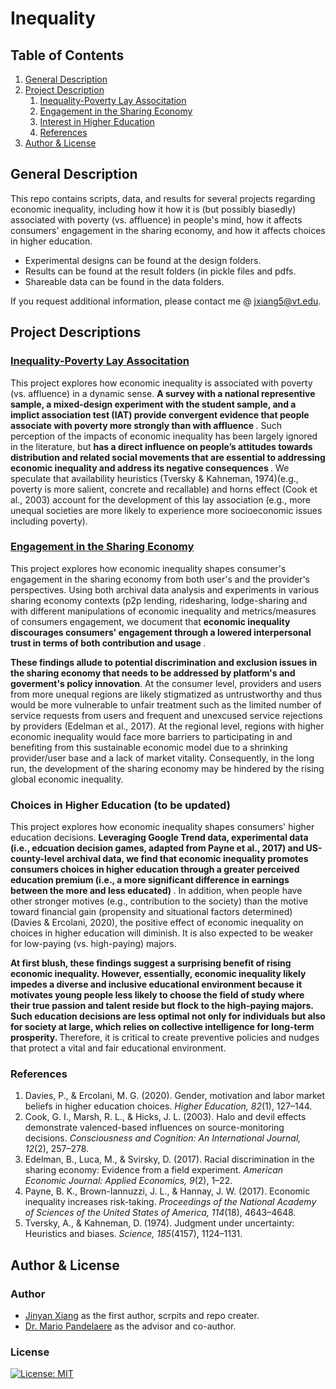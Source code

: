 # Inequality

## Table of Contents
1. [General Description](#gd)
2. [Project Description](#pd)
   1. [Inequality-Poverty Lay Associtation](#la)
   2. [Engagement in the Sharing Economy](#se)
   3. [Interest in Higher Education](#he)
   4. [References](#ref)
3. [Author & License](#ALA)


<a name="gd"></a>
## General Description
This repo contains scripts, data, and results for several projects regarding economic inequality, including how it how it is (but possibly biasedly) associated with poverty (vs. affluence) in people's mind, how it affects consumers' engagement in the sharing economy, and how it affects choices in higher education.

* Experimental designs can be found at the design folders. 
* Results can be found at the result folders (in pickle files and pdfs. 
* Shareable data can be found in the data folders. 

If you request additional information, please contact me @ [jxiang5@vt.edu](jxiang5@vt.edu).

<a name="pd"></a>
## Project Descriptions

<a name="la"></a>
### [Inequality-Poverty Lay Associtation](https://github.com/jinyan0425/inequality_related_projects/tree/inequality_poverty)
This project explores how economic inequality is associated with poverty (vs. affluence) in a dynamic sense. <b> A survey with a national representive sample, a mixed-design experiment with the student sample, and a implict association test (IAT) provide convergent evidence that people associate with poverty more strongly than with affluence </b>. Such perception of the impacts of economic inequality has been largely ignored in the literature, but <b> has a direct influence on people’s attitudes towards distribution and related social movements that are essential to addressing economic inequality and address its negative consequences </b>. We speculate that availability heuristics (Tversky & Kahneman, 1974)(e.g., poverty is more salient, concrete and recallable) and horns effect (Cook et al., 2003) account for the development of this lay association (e.g., more unequal societies are more likely to experience more socioeconomic issues including poverty).

<a name="se"></a>
### [Engagement in the Sharing Economy](https://github.com/jinyan0425/inequality_related_projects/tree/sharing_economy)
This project explores how economic inequality shapes consumer's engagement in the sharing economy from both user's and the provider's perspectives. </b> Using both archival data analysis and experiments in various sharing economy contexts (p2p lending, ridesharing, lodge-sharing and with different manipulations of economic inequality and metrics/measures of consumers engagement, we document that <b> economic inequality discourages consumers' engagement through a lowered interpersonal trust in terms of both contribution and usage </b> . 

<b>These findings allude to potential discrimination and exclusion issues in the sharing economy that needs to be addressed by platform's and goverment's policy innovation</b>. At the consumer level, providers and users from more unequal regions are likely stigmatized as untrustworthy and thus would be more vulnerable to unfair treatment such as the limited number of service requests from users and frequent and unexcused service rejections by providers (Edelman et al., 2017). At the regional level, regions with higher economic inequality would face more barriers to participating in and benefiting from this sustainable economic model due to a shrinking provider/user base and a lack of market vitality. Consequently, in the long run, the development of the sharing economy may be hindered by the rising global economic inequality.


<a name="he"></a> 
### Choices in Higher Education (to be updated)
This project explores how economic inequality shapes consumers' higher education decisions. <b> Leveraging Google Trend data, experimental data (i.e., edcuation decision games, adapted from Payne et al., 2017) and US-county-level archival data, we find that economic inequality promotes consumers choices in higher education through a greater perceived education premium (i.e., a more significant difference in earnings between the more and less educated) </b>. In addition, when people have other stronger motives (e.g., contribution to the society) than the motive toward financial gain (propensity and situational factors determined) (Davies & Ercolani, 2020), the positive effect of economic inequality on choices in higher education will diminish. It is also expected to be weaker for low-paying (vs. high-paying) majors.

<b> At first blush, these findings suggest a surprising benefit of rising economic inequality. However, essentially, economic inequality likely impedes a diverse and inclusive educational environment because it motivates young people less likely to choose the field of study where their true passion and talent reside but flock to the high-paying majors. Such education decisions are less optimal not only for individuals but also for society at large, which relies on collective intelligence for long-term prosperity. </b> Therefore, it is critical to create preventive policies and nudges that protect a vital and fair educational environment.

<a name="ref"></a>
### References
1. Davies, P., & Ercolani, M. G. (2020). Gender, motivation and labor market beliefs in higher education choices. <i>Higher Education, 82</i>(1), 127–144.
2. Cook, G. I., Marsh, R. L., & Hicks, J. L. (2003). Halo and devil effects demonstrate valenced-based influences on source-monitoring decisions. <i> Consciousness and Cognition: An International Journal, 12</i>(2), 257–278.
3. Edelman, B., Luca, M., & Svirsky, D. (2017). Racial discrimination in the sharing economy: Evidence from a field experiment. <i> American Economic Journal: Applied Economics, 9</i>(2), 1–22.
4. Payne, B. K., Brown-Iannuzzi, J. L., & Hannay, J. W. (2017). Economic inequality increases risk-taking. <i>Proceedings of the National Academy of Sciences of the United States of America, 114</i>(18), 4643–4648.
5. Tversky, A., & Kahneman, D. (1974). Judgment under uncertainty: Heuristics and biases. <i> Science, 185</i>(4157), 1124–1131.



<a name="ALA"></a>
## Author & License

### Author
* [Jinyan Xiang](https://www.linkedin.com/in/jinyanxiang/) as the first author, scrpits and repo creater.
* [Dr. Mario Pandelaere](https://marketing.pamplin.vt.edu/people/faculty/pandelaere-mario.html) as the advisor and co-author.

### License
[![License: MIT](https://img.shields.io/badge/License-MIT-yellow.svg)](https://opensource.org/licenses/MIT)

